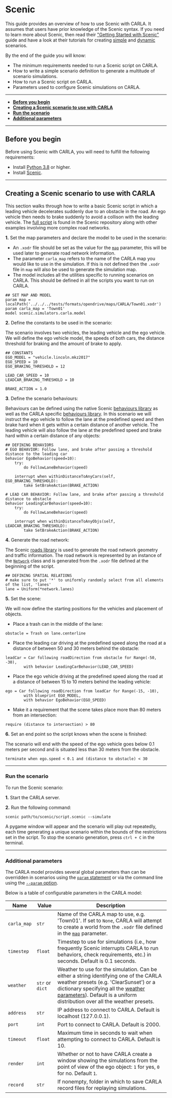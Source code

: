 # Scenic

This guide provides an overview of how to use Scenic with CARLA. It assumes that users have prior knowledge of the Scenic syntax. If you need to learn more about Scenic, then read their ["Getting Started with Scenic"](https://scenic-lang.readthedocs.io/en/latest/quickstart.html) guide and have a look at their tutorials for creating [simple](https://scenic-lang.readthedocs.io/en/latest/tutorials/tutorial.html) and [dynamic](https://scenic-lang.readthedocs.io/en/latest/tutorials/dynamics.html) scenarios.

By the end of the guide you will know:

- The minimum requirements needed to run a Scenic script on CARLA.
- How to write a simple scenario definition to generate a multitude of scenario simulations.
- How to run a Scenic script on CARLA.
- Parameters used to configure Scenic simulations on CARLA.

---

- [__Before you begin__](#before-you-begin)
- [__Creating a Scenic scenario to use with CARLA__](#creating-a-scenic-scenario-to-use-with-carla)
- [__Run the scenario__](#run-the-scenario)
- [__Additional parameters__](#additional-parameters)

---

## Before you begin

Before using Scenic with CARLA, you will need to fulfill the following requirements:

- Install [Python 3.8](https://www.python.org/downloads/) or higher. 
- Install [Scenic](https://scenic-lang.readthedocs.io/en/latest/quickstart.html#installation).

---

## Creating a Scenic scenario to use with CARLA

This section walks through how to write a basic Scenic script in which a leading vehicle decelerates suddenly due to an obstacle in the road. An ego vehicle then needs to brake suddenly to avoid a collison with the leading vehicle. The [full script](https://github.com/BerkeleyLearnVerify/Scenic/blob/master/examples/carla/Carla_Challenge/carlaChallenge2.scenic) is found in the Scenic repository along with other examples involving more complex road networks. 

__1.__ Set the map parameters and declare the model to be used in the scenario:

- An `.xodr` file should be set as the value for the [`map`][scenic_map] parameter, this will be used later to generate road network information. 
- The parameter `carla_map` refers to the name of the CARLA map you would like to use in the simulation. If this is not defined then the `.xodr` file in `map` will also be used to generate the simulation map.
- The model includes all the utilities specific to running scenarios on CARLA. This should be defined in all the scripts you want to run on CARLA.

```scenic
## SET MAP AND MODEL
param map = localPath('../../../tests/formats/opendrive/maps/CARLA/Town01.xodr')
param carla_map = 'Town01'
model scenic.simulators.carla.model
```

[scenic_map]: https://scenic-lang.readthedocs.io/en/latest/modules/scenic.domains.driving.model.html?highlight=map#module-scenic.domains.driving.model

__2.__ Define the constants to be used in the scenario:

The scenario involves two vehicles, the leading vehicle and the ego vehicle. We will define the ego vehicle model, the speeds of both cars, the distance threshold for braking and the amount of brake to apply.

```scenic
## CONSTANTS
EGO_MODEL = "vehicle.lincoln.mkz2017"
EGO_SPEED = 10
EGO_BRAKING_THRESHOLD = 12

LEAD_CAR_SPEED = 10
LEADCAR_BRAKING_THRESHOLD = 10

BRAKE_ACTION = 1.0
```

__3__. Define the scenario behaviours:

Behaviours can be defined using the native Scenic [behaviours library](https://scenic-lang.readthedocs.io/en/latest/modules/scenic.domains.driving.behaviors.html) as well as the CARLA specific [behaviours library](https://scenic-lang.readthedocs.io/en/latest/modules/scenic.simulators.carla.behaviors.html). In this scenario we will instruct the ego vehicle to follow the lane at the predefined speed and then brake hard when it gets within a certain distance of another vehicle. The leading vehicle will also follow the lane at the predefined speed and brake hard within a certain distance of any objects:

```scenic
## DEFINING BEHAVIORS
# EGO BEHAVIOR: Follow lane, and brake after passing a threshold distance to the leading car
behavior EgoBehavior(speed=10):
    try:
        do FollowLaneBehavior(speed)

    interrupt when withinDistanceToAnyCars(self, EGO_BRAKING_THRESHOLD):
        take SetBrakeAction(BRAKE_ACTION)

# LEAD CAR BEHAVIOR: Follow lane, and brake after passing a threshold distance to obstacle
behavior LeadingCarBehavior(speed=10):
    try: 
        do FollowLaneBehavior(speed)

    interrupt when withinDistanceToAnyObjs(self, LEADCAR_BRAKING_THRESHOLD):
        take SetBrakeAction(BRAKE_ACTION)
```

__4.__ Generate the road network:

The Scenic [roads library](https://scenic-lang.readthedocs.io/en/latest/modules/scenic.domains.driving.roads.html) is used to generate the road network geometry and traffic information. The road network is represented by an instance of the [`Network`](https://scenic-lang.readthedocs.io/en/latest/modules/scenic.domains.driving.roads.html#scenic.domains.driving.roads.Network) class and is generated from the `.xodr` file defined at the beginning of the script.

```scenic
## DEFINING SPATIAL RELATIONS
# make sure to put '*' to uniformly randomly select from all elements of the list, 'lanes'
lane = Uniform(*network.lanes)
```

__5.__ Set the scene:

We will now define the starting positions for the vehicles and placement of objects. 

- Place a trash can in the middle of the lane:

```scenic
obstacle = Trash on lane.centerline
```

- Place the leading car driving at the predefined speed along the road at a distance of between 50 and 30 meters behind the obstacle:

```scenic
leadCar = Car following roadDirection from obstacle for Range(-50, -30),
        with behavior LeadingCarBehavior(LEAD_CAR_SPEED)
```

- Place the ego vehicle driving at the predefined speed along the road at a distance of between 15 to 10 meters behind the leading vehicle:

```scenic
ego = Car following roadDirection from leadCar for Range(-15, -10),
        with blueprint EGO_MODEL,
        with behavior EgoBehavior(EGO_SPEED)
```

- Make it a requirement that the scene takes place more than 80 meters from an intersection:

```scenic
require (distance to intersection) > 80
```

__6.__ Set an end point so the script knows when the scene is finished:

The scenario will end with the speed of the ego vehicle goes below 0.1 meters per second and is situated less than 30 meters from the obstacle.

```scenic
terminate when ego.speed < 0.1 and (distance to obstacle) < 30
```

---

### Run the scenario

To run the Scenic scenario:

__1.__ Start the CARLA server.

__2.__ Run the following command:

```scenic
scenic path/to/scenic/script.scenic --simulate
```

A pygame window will appear and the scenario will play out repeatedly, each time generating a unique scenario within the bounds of the restrictions set in the script. To stop the scenario generation, press `ctrl + C` in the terminal. 

---

### Additional parameters

The CARLA model provides several global parameters than can be overridden in scenarios using the [`param` statement](https://scenic-lang.readthedocs.io/en/latest/syntax_details.html#param-identifier-value) or via the command line using the [`--param` option](https://scenic-lang.readthedocs.io/en/latest/options.html#cmdoption-p).

Below is a table of configurable parameters in the CARLA model:

| Name | Value | Description |
|------|-------|-------------|
| `carla_map` | `str` | Name of the CARLA map to use, e.g. 'Town01'. If set to ``None``, CARLA will attempt to create a world from the `.xodr` file defined in the [`map`][scenic_map] parameter. |
| `timestep` | `float` | Timestep to use for simulations (i.e., how frequently Scenic interrupts CARLA to run behaviors, check requirements, etc.) in seconds. Default is 0.1 seconds. |
| `weather` | `str` or `dict` | Weather to use for the simulation. Can be either a string identifying one of the CARLA weather presets (e.g. 'ClearSunset') or a dictionary specifying all the [weather parameters](python_api.md#carla.WeatherParameters)). Default is a uniform distribution over all the weather presets. |
| `address` | `str` | IP address to connect to CARLA. Default is localhost (127.0.0.1).|
| `port` | `int` | Port to connect to CARLA. Default is 2000. |
| `timeout` | `float` | Maximum time in seconds to wait when attempting to connect to CARLA. Default is 10.|
| `render` | `int` | Whether or not to have CARLA create a window showing the simulations from the point of view of the ego object: `1` for yes, `0` for no. Default `1`. |
| `record` | `str` | If nonempty, folder in which to save CARLA record files for replaying simulations. |

<br>

